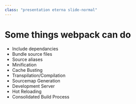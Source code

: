 ```yaml
---
class: "presentation eterna slide-normal"
---
```


# Some things webpack can do
* Include dependancies
* Bundle source files
* Source aliases
* Minification
* Cache Busting
* Transpilation/Compilation
* Sourcemap Generation
* Development Server
* Hot Reloading
* Consolidated Build Process
